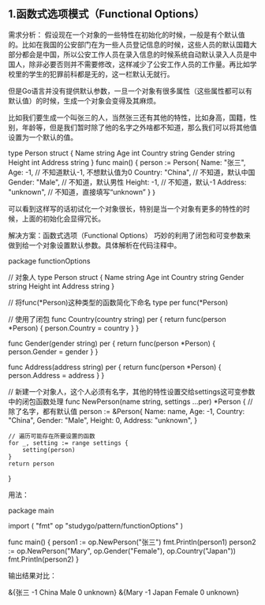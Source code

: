 ## 1.函数式选项模式（Functional Options）

需求分析：
假设现在一个对象的一些特性在初始化的时候，一般是有个默认值的。比如在我国的公安部门在为一些人员登记信息的时候，这些人员的默认国籍大部分都会是中国，所以公安工作人员在录入信息的时候系统自动默认录入人员是中国人，除非必要否则并不需要修改，这样减少了公安工作人员的工作量。再比如学校里的学生的犯罪前科都是无的，这一栏默认无就行。

但是Go语言并没有提供默认参数，一旦一个对象有很多属性（这些属性都可以有默认值）的时候，生成一个对象会变得及其麻烦。

比如我们要生成一个叫张三的人，当然张三还有其他的特性，比如身高，国籍，性别，年龄等，但是我们暂时除了他的名字之外啥都不知道，那么我们可以将其他值设置为一个默认的值。

type Person struct {
	Name string
	Age int
	Country string
	Gender string
	Height int
	Address string
}
func main()  {
	person := Person{
		Name:    "张三",    
		Age:     -1, 		// 不知道默认-1, 不想默认值为0
		Country: "China",	// 不知道，默认中国
		Gender:  "Male",	// 不知道，默认男性
		Height:  -1,		// 不知道，默认-1
		Address: "unknown",	// 不知道，直接填写“unknown”
	}
｝


可以看到这样写的话初试化一个对象很长，特别是当一个对象有更多的特性的时候，上面的初始化会显得冗长。

解决方案：函数式选项（Functional Options）
巧妙的利用了闭包和可变参数来做到给一个对象设置默认参数。具体解析在代码注释中。

package functionOptions

// 对象人
type Person struct {
	Name string
	Age int
	Country string
	Gender string
	Height int
	Address string
}

// 将func(*Person)这种类型的函数简化下命名
type per func(*Person)

// 使用了闭包
func Country(country string) per {
	return func(person *Person) {
		person.Country = country
	}
}

func Gender(gender string) per {
	return func(person *Person) {
		person.Gender = gender
	}
}

func Address(address string) per {
	return func(person *Person) {
		person.Address = address
	}
}

// 新建一个对象人，这个人必须有名字，其他的特性设置交给settings这可变参数中的闭包函数处理
func NewPerson(name string, settings ...per) *Person  {
	// 除了名字，都有默认值
	person := &Person{
		Name: name,
		Age: -1,
		Country: "China",
		Gender: "Male",
		Height: 0,
		Address: "unknown",
	}
	
	// 遍历可能存在所要设置的函数
	for _, setting := range settings {
		setting(person)
	}
	return person
}

用法：

package main

import (
	"fmt"
	op "studygo/pattern/functionOptions"
)

func main()  {
	person1 := op.NewPerson("张三")
	fmt.Println(person1)
	person2 := op.NewPerson("Mary", op.Gender("Female"), op.Country("Japan"))
	fmt.Println(person2)
}


输出结果对比：

&{张三 -1 China Male 0 unknown}
&{Mary -1 Japan Female 0 unknown}






